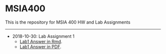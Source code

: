 # MSIA400
This is the repository for MSIA 400 HW and Lab Assignments

***
* 2018-10-30: Lab Assignment 1
  * [Lab1 Answer in Rmd](https://github.com/chuandu2/MSIA400/blob/master/Lab%20Assignment%201_Sophie%20DU.Rmd).
  * [Lab1 Answer in PDF](https://github.com/chuandu2/MSIA400/blob/master/400_Lab_ChuanDu.pdf).
